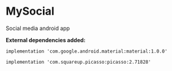 # MySocial
Social media android app

**External dependencies added:**

```
implementation 'com.google.android.material:material:1.0.0'

implementation 'com.squareup.picasso:picasso:2.71828'
```
